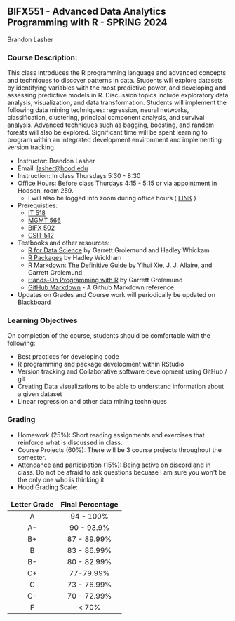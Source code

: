 ## **BIFX551 - Advanced Data Analytics Programming with R - SPRING 2024**

Brandon Lasher

### Course Description:

This class introduces the R programming language and advanced concepts and techniques to discover patterns in data. Students will explore datasets by identifying variables with the most predictive power, and developing and assessing predictive models in R. Discussion topics include exploratory data analysis, visualization, and data transformation. Students will implement the following data mining techniques: regression, neural networks, classification, clustering, principal component analysis, and survival analysis. Advanced techniques such as bagging, boosting, and random forests will also be explored. Significant time will be spent learning to program within an integrated development environment and implementing version tracking.

* Instructor: Brandon Lasher
* Email: lasher@hood.edu
* Instruction: In class Thursdays 5:30 - 8:30
* Office Hours: Before class Thurdays 4:15 - 5:15 or via appointment in Hodson, room 259.
  * I will also be logged into zoom during office hours ( [LINK](https://zoom.us/j/94711205232?pwd=UVlDbmExMThaVzM2Y1g0WE90czdadz09) )
* Prerequisties:
  * [IT 518](https://hood.smartcatalogiq.com/en/2021-2022/Catalog/Graduate-Courses/IT-Information-Technology/500/IT-518)
  * [MGMT 566](https://hood.smartcatalogiq.com/en/2021-2022/Catalog/Graduate-Courses/MGMT-Business-Administration/500/MGMT-566)
  * [BIFX 502](https://hood.smartcatalogiq.com/en/2021-2022/Catalog/Graduate-Courses/BIFX-Bioinformatics/500/BIFX-502)
  * [CSIT 512](https://hood.smartcatalogiq.com/en/2021-2022/Catalog/Graduate-Courses/IT-Information-Technology/500/CSIT-512)
* Testbooks and other resources:
  * [R for Data Science](https://r4ds.hadley.nz/) by Garrett Grolemund and Hadley Whickam
  * [R Packages](https://r-pkgs.org/) by Hadley Wickham
  * [R Markdown: The Definitive Guide](https://bookdown.org/yihui/rmarkdown/) by Yihui Xie, J. J. Allaire, and Garrett Grolemund
  * [Hands-On Programming with R](https://rstudio-education.github.io/hopr/) by Garrett Grolemund
  * [GitHub Markdown](https://docs.github.com/en/get-started/writing-on-github/getting-started-with-writing-and-formatting-on-github/basic-writing-and-formatting-syntax) - A Github Markdown reference.
* Updates on Grades and Course work will periodically be updated on Blackboard

### Learning Objectives
On completion of the course, students should be comfortable with the following:
* Best practices for developing code
* R programming and package development within RStudio
* Version tracking and Collaborative software development using GitHub / git
* Creating Data visualizations to be able to understand information about a given dataset
* Linear regression and other data mining techniques

### Grading
* Homework (25%): Short reading assignments and exercises that reinforce what is discussed in class. 
* Course Projects (60%): There will be 3 course projects throughout the semester.
* Attendance and participation (15%): Being active on discord and in class. Do not be afraid to ask questions becuase I am sure you won't be the only one who is thinking it.
* Hood Grading Scale:

| Letter Grade | Final Percentage |
|:------------:|:----------------:|
|A|94 - 100%|
|A-|90 - 93.9%|
|B+|	87 - 89.99%|
|B|	83 - 86.99%|
|B-|	80 - 82.99%|
|C+|	77-79.99%|
|C|	73 - 76.99%|
|C-|	70 - 72.99%|
|F|	< 70%|

  
